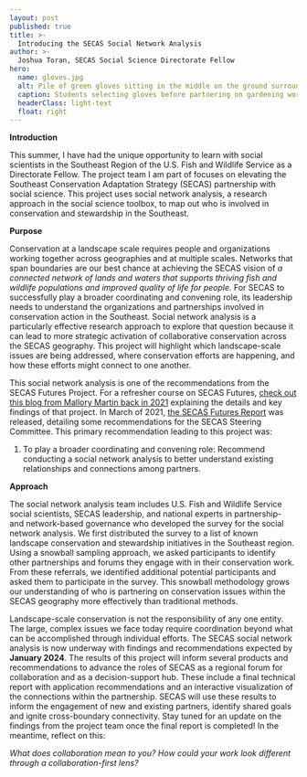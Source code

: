 ```yaml
---
layout: post
published: true
title: >-
  Introducing the SECAS Social Network Analysis
author: >-
  Joshua Toran, SECAS Social Science Directorate Fellow
hero:
  name: gloves.jpg
  alt: Pile of green gloves sitting in the middle on the ground surrounded by hands reaching in.
  caption: Students selecting gloves before partnering on gardening work. Photo from the <a href="https://digitalmedia.fws.gov/digital/collection/natdiglib/id/33904/rec/4">USFWS National Digital Library</a>.
  headerClass: light-text
  float: right
---
```

**Introduction**  

This summer, I have had the unique opportunity to learn with social scientists in the Southeast Region of the U.S. Fish and Wildlife Service as a Directorate Fellow. The project team I am part of focuses on elevating the Southeast Conservation Adaptation Strategy (SECAS) partnership with social science. This project uses social network analysis, a research approach in the social science toolbox, to map out who is involved in conservation and stewardship in the Southeast.  

**Purpose**  

Conservation at a landscape scale requires people and organizations working together across geographies and at multiple scales. Networks that span boundaries are our best chance at achieving the SECAS vision of _a connected network of lands and waters that supports thriving fish and wildlife populations and improved quality of life for people._ For SECAS to successfully play a broader coordinating and convening role, its leadership needs to understand the organizations and partnerships involved in conservation action in the Southeast. Social network analysis is a particularly effective research approach to explore that question because it can lead to more strategic activation of collaborative conservation across the SECAS geography. This project will highlight which landscape-scale issues are being addressed, where conservation efforts are happening, and how these efforts might connect to one another.<!--more-->  

This social network analysis is one of the recommendations from the SECAS Futures Project. For a refresher course on SECAS Futures, [check out this blog from Mallory Martin back in 2021](http://secassoutheast.org/2021/01/15/Preliminary-recommendations-from-the-SECAS-Futures-Project) explaining the details and key findings of that project. In March of 2021, [the SECAS Futures Report](https://secassoutheast.org/pdf/SECAS_Futures_final_report_March_2021.pdf) was released, detailing some recommendations for the SECAS Steering Committee. This primary recommendation leading to this project was:  

1. To play a broader coordinating and convening role: Recommend conducting a social network analysis to better understand existing relationships and connections among partners.  

**Approach**  

The social network analysis team includes U.S. Fish and Wildlife Service social scientists, SECAS leadership, and national experts in partnership- and network-based governance who developed the survey for the social network analysis. We first distributed the survey to a list of known landscape conservation and stewardship initiatives in the Southeast region. Using a snowball sampling approach, we asked participants to identify other partnerships and forums they engage with in their conservation work. From these referrals, we identified additional potential participants and asked them to participate in the survey. This snowball methodology grows our understanding of who is partnering on conservation issues within the SECAS geography more effectively than traditional methods.  

Landscape-scale conservation is not the responsibility of any one entity. The large, complex issues we face today require coordination beyond what can be accomplished through individual efforts. The SECAS social network analysis is now underway with findings and recommendations expected by **January 2024**. The results of this project will inform several products and recommendations to advance the roles of SECAS as a regional forum for collaboration and as a decision-support hub. These include a final technical report with application recommendations and an interactive visualization of the connections within the partnership. SECAS will use these results to inform the engagement of new and existing partners, identify shared goals and ignite cross-boundary connectivity. Stay tuned for an update on the findings from the project team once the final report is completed! In the meantime, reflect on this:  

_What does collaboration mean to you? How could your work look different through a collaboration-first lens?_
